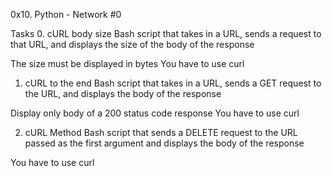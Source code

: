 0x10. Python - Network #0

Tasks
0. cURL body size
Bash script that takes in a URL, sends a request to that URL, and displays the size of the body of the response

The size must be displayed in bytes
You have to use curl

1. cURL to the end
Bash script that takes in a URL, sends a GET request to the URL, and displays the body of the response

Display only body of a 200 status code response
You have to use curl

2. cURL Method
Bash script that sends a DELETE request to the URL passed as the first argument and displays the body of the response

You have to use curl
